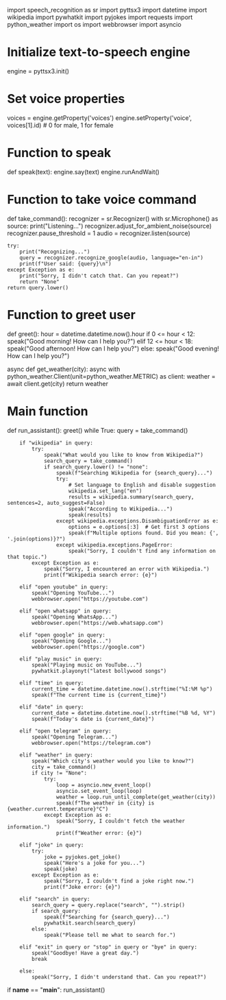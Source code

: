 import speech_recognition as sr
import pyttsx3
import datetime
import wikipedia
import pywhatkit
import pyjokes
import requests
import python_weather
import os
import webbrowser
import asyncio

# Initialize text-to-speech engine
engine = pyttsx3.init()

# Set voice properties
voices = engine.getProperty('voices')
engine.setProperty('voice', voices[1].id)  # 0 for male, 1 for female

# Function to speak
def speak(text):
    engine.say(text)
    engine.runAndWait()

# Function to take voice command
def take_command():
    recognizer = sr.Recognizer()
    with sr.Microphone() as source:
        print("Listening...")
        recognizer.adjust_for_ambient_noise(source)
        recognizer.pause_threshold = 1
        audio = recognizer.listen(source)
    
    try:
        print("Recognizing...")
        query = recognizer.recognize_google(audio, language="en-in")
        print(f"User said: {query}\n")
    except Exception as e:
        print("Sorry, I didn't catch that. Can you repeat?")
        return "None"
    return query.lower()

# Function to greet user
def greet():
    hour = datetime.datetime.now().hour
    if 0 <= hour < 12:
        speak("Good morning! How can I help you?")
    elif 12 <= hour < 18:
        speak("Good afternoon! How can I help you?")
    else:
        speak("Good evening! How can I help you?")

async def get_weather(city):
    async with python_weather.Client(unit=python_weather.METRIC) as client:
        weather = await client.get(city)
        return weather

# Main function
def run_assistant():
    greet()
    while True:
        query = take_command()
        
        if "wikipedia" in query:
            try:
                speak("What would you like to know from Wikipedia?")
                search_query = take_command()
                if search_query.lower() != "none":
                    speak(f"Searching Wikipedia for {search_query}...")
                    try:
                        # Set language to English and disable suggestion
                        wikipedia.set_lang("en")
                        results = wikipedia.summary(search_query, sentences=2, auto_suggest=False)
                        speak("According to Wikipedia...")
                        speak(results)
                    except wikipedia.exceptions.DisambiguationError as e:
                        options = e.options[:3]  # Get first 3 options
                        speak(f"Multiple options found. Did you mean: {', '.join(options)}?")
                    except wikipedia.exceptions.PageError:
                        speak("Sorry, I couldn't find any information on that topic.")
            except Exception as e:
                speak("Sorry, I encountered an error with Wikipedia.")
                print(f"Wikipedia search error: {e}")
        
        elif "open youtube" in query:
            speak("Opening YouTube...")
            webbrowser.open("https://youtube.com")
        
        elif "open whatsapp" in query:
            speak("Opening WhatsApp...")
            webbrowser.open("https://web.whatsapp.com")
        
        elif "open google" in query:
            speak("Opening Google...")
            webbrowser.open("https://google.com")
        
        elif "play music" in query:
            speak("Playing music on YouTube...")
            pywhatkit.playonyt("latest bollywood songs")
        
        elif "time" in query:
            current_time = datetime.datetime.now().strftime("%I:%M %p")
            speak(f"The current time is {current_time}")
        
        elif "date" in query:
            current_date = datetime.datetime.now().strftime("%B %d, %Y")
            speak(f"Today's date is {current_date}")

        elif "open telegram" in query:
            speak("Opening Telegram...")
            webbrowser.open("https://telegram.com")
        
        elif "weather" in query:
            speak("Which city's weather would you like to know?")
            city = take_command()
            if city != "None":
                try:
                    loop = asyncio.new_event_loop()
                    asyncio.set_event_loop(loop)
                    weather = loop.run_until_complete(get_weather(city))
                    speak(f"The weather in {city} is {weather.current.temperature}°C")
                except Exception as e:
                    speak("Sorry, I couldn't fetch the weather information.")
                    print(f"Weather error: {e}")
        
        elif "joke" in query:
            try:
                joke = pyjokes.get_joke()
                speak("Here's a joke for you...")
                speak(joke)
            except Exception as e:
                speak("Sorry, I couldn't find a joke right now.")
                print(f"Joke error: {e}")
        
        elif "search" in query:
            search_query = query.replace("search", "").strip()
            if search_query:
                speak(f"Searching for {search_query}...")
                pywhatkit.search(search_query)
            else:
                speak("Please tell me what to search for.")
        
        elif "exit" in query or "stop" in query or "bye" in query:
            speak("Goodbye! Have a great day.")
            break
        
        else:
            speak("Sorry, I didn't understand that. Can you repeat?")

if __name__ == "__main__":
    run_assistant()
